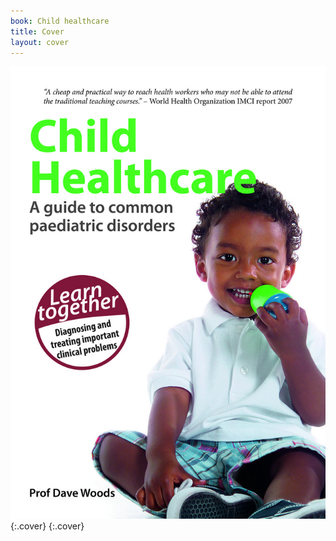 ```yaml
---
book: Child healthcare
title: Cover
layout: cover
---
```


![Cover](images/cover.jpg){:.cover}
{:.cover}
